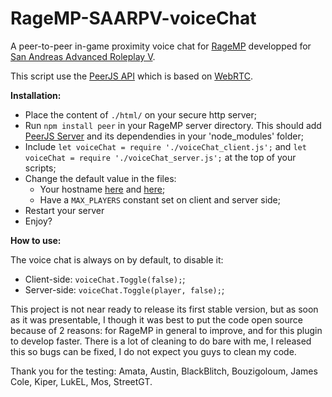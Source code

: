 # RageMP-SAARPV-voiceChat
A peer-to-peer in-game proximity voice chat for [RageMP](https://rage.mp/) developped for [San Andreas Advanced Roleplay V](https://v.sa-arp.net/).

This script use the [PeerJS API](https://github.com/peers/peerjs) which is based on [WebRTC](https://webrtc.org/).

**Installation:** 
 - Place the content of `./html/` on your secure http server;
 - Run `npm install peer` in your RageMP server directory. This should add [PeerJS Server](https://github.com/peers/peerjs-server) and its dependendies in your 'node_modules' folder;
 - Include `let voiceChat = require './voiceChat_client.js';` and `let voiceChat = require './voiceChat_server.js';` at the top of your scripts;
 - Change the default value in the files:
    - Your hostname [here](https://github.com/rt-2/RageMP-SAARPV-voiceChat/blob/master/html/iframe.html#L42) and [here](https://github.com/rt-2/RageMP-SAARPV-voiceChat/blob/master/voiceChat_client.js#L182);
    - Have a `MAX_PLAYERS` constant set on client and server side;
 - Restart your server
 - Enjoy?

**How to use:** 

The voice chat is always on by default, to disable it:
 - Client-side: ``voiceChat.Toggle(false);``;
 - Server-side: ``voiceChat.Toggle(player, false);``;

This project is not near ready to release its first stable version, but as soon as it was presentable, I though it was best to put the code open source because of 2 reasons: for RageMP in general to improve, and for this plugin to develop faster.
There is a lot of cleaning to do bare with me, I released this so bugs can be fixed, I do not expect you guys to clean my code.

Thank you for the testing: Amata, Austin, BlackBlitch, Bouzigoloum, James Cole, Kiper, LukEL, Mos, StreetGT.

